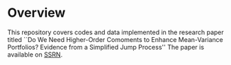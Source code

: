 # Overview

This repository covers codes and data implemented in the research paper titled ``Do We Need Higher-Order Comoments to Enhance Mean-Variance Portfolios? Evidence from a Simplified Jump Process'' The paper is available on [SSRN](https://papers.ssrn.com/sol3/papers.cfm?abstract_id=3523379).
